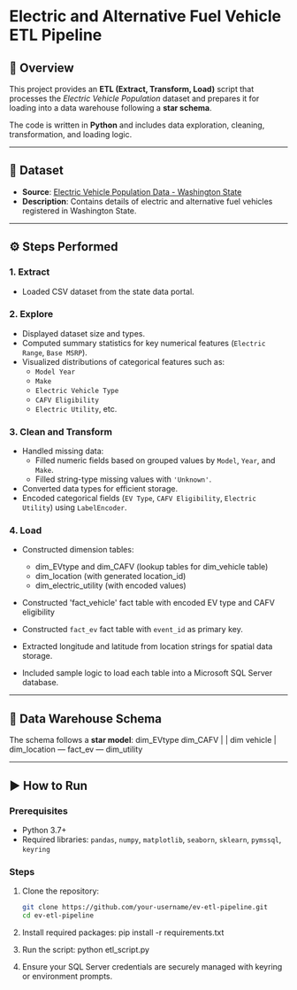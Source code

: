 # Electric and Alternative Fuel Vehicle ETL Pipeline

## 📌 Overview

This project provides an **ETL (Extract, Transform, Load)** script that processes the  *Electric Vehicle Population* dataset and prepares it for loading into a data warehouse following a **star schema**.

The code is written in **Python** and includes data exploration, cleaning, transformation, and loading logic.

---

## 📁 Dataset

- **Source**: [Electric Vehicle Population Data - Washington State](https://data.wa.gov/api/views/f6w7-q2d2/rows.csv)
- **Description**: Contains details of electric and alternative fuel vehicles registered in Washington State.

---

## ⚙️ Steps Performed

### 1. Extract
- Loaded CSV dataset from the state data portal.

### 2. Explore
- Displayed dataset size and types.
- Computed summary statistics for key numerical features (`Electric Range`, `Base MSRP`).
- Visualized distributions of categorical features such as:
  - `Model Year`
  - `Make`
  - `Electric Vehicle Type`
  - `CAFV Eligibility`
  - `Electric Utility`, etc.

### 3. Clean and Transform
- Handled missing data:
  - Filled numeric fields based on grouped values by `Model`, `Year`, and `Make`.
  - Filled string-type missing values with `'Unknown'`.
- Converted data types for efficient storage.
- Encoded categorical fields (`EV Type`, `CAFV Eligibility`, `Electric Utility`) using `LabelEncoder`.

### 4. Load
- Constructed dimension tables:
  - dim_EVtype and dim_CAFV (lookup tables for dim_vehicle table)
  - dim_location (with generated location_id)
  - dim_electric_utility (with encoded values)
  
- Constructed 'fact_vehicle' fact table with encoded EV type and CAFV eligibility
- Constructed `fact_ev` fact table with `event_id` as primary key.
- Extracted longitude and latitude from location strings for spatial data storage.

- Included sample logic to load each table into a Microsoft SQL Server database.

---

## 🧱 Data Warehouse Schema

The schema follows a **star model**:
      dim_EVtype     dim_CAFV
           |           |
            dim  vehicle 
                 |
dim_location — fact_ev — dim_utility

---

## ▶️ How to Run

### Prerequisites
- Python 3.7+
- Required libraries: `pandas`, `numpy`, `matplotlib`, `seaborn`, `sklearn`, `pymssql`, `keyring`

### Steps
1. Clone the repository:
   ```bash
   git clone https://github.com/your-username/ev-etl-pipeline.git
   cd ev-etl-pipeline

2. Install required packages:
pip install -r requirements.txt

3. Run the script:
python etl_script.py

4. Ensure your SQL Server credentials are securely managed with keyring or environment prompts.



